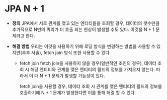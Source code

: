 # JPA N + 1


- **정의**
	JPA에서 서로 관계를 맺고 있는 엔티티들을 조회할 경우, 데이터의 갯수만큼 추가적으로 N번의 쿼리가 더 호출 되는 현상이 발생할 수도 있다. 
	이것을 N + 1 문제라고 한다.
	
- **해결 방법**
	우리는 이것을 사용하기 위해 로딩 방식을 변경하는 방법을 사용할 수 있지만(추후 서술),
	fetch join 방식 또한 사용할 수 있다.
	
	- fetch join
		fetch join을 사용하지 않을 경우(일반적인 조인의 경우),
		데이터 조회 시 해당 엔티티와 관계를 맺은 엔티티의 필드의 정보를 가져오지 않는다. 
		따라서 이 때 N + 1 문제가 발생할 가능성이 있다.
        
		fetch join을 사용할 경우,
		데이터 조회 시 관계를 맺은 엔티티의 필드의 정보를 호출하기에
		N + 1 문제가 발생한다면 이를 통해 해결 할 수 있다.